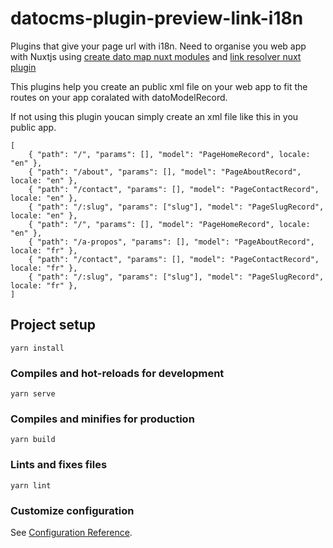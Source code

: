 # datocms-plugin-preview-link-i18n

Plugins that give your page url with i18n.
Need to organise you web app with Nuxtjs using [create dato map nuxt modules](https://github.com/lg2/nuxtmodule-create-dato-map) and [link resolver nuxt plugin](https://github.com/lg2/nuxtplugin-link-resolver)

This plugins help you create an public xml file on your web app to fit the routes on your app coralated with datoModelRecord.

If not using this plugin youcan simply create an xml file like this in you public app.
```
[
    { "path": "/", "params": [], "model": "PageHomeRecord", locale: "en" },
    { "path": "/about", "params": [], "model": "PageAboutRecord", locale: "en" },
    { "path": "/contact", "params": [], "model": "PageContactRecord", locale: "en" },
    { "path": "/:slug", "params": ["slug"], "model": "PageSlugRecord", locale: "en" },
    { "path": "/", "params": [], "model": "PageHomeRecord", locale: "en" },
    { "path": "/a-propos", "params": [], "model": "PageAboutRecord", locale: "fr" },
    { "path": "/contact", "params": [], "model": "PageContactRecord", locale: "fr" },
    { "path": "/:slug", "params": ["slug"], "model": "PageSlugRecord", locale: "fr" },
]
```



## Project setup
```
yarn install
```

### Compiles and hot-reloads for development
```
yarn serve
```

### Compiles and minifies for production
```
yarn build
```

### Lints and fixes files
```
yarn lint
```

### Customize configuration
See [Configuration Reference](https://cli.vuejs.org/config/).
